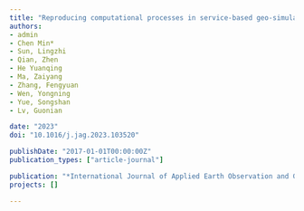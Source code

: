 ```yaml
---
title: "Reproducing computational processes in service-based geo-simulation experiments"
authors:
- admin
- Chen Min*
- Sun, Lingzhi
- Qian, Zhen
- He Yuanqing
- Ma, Zaiyang
- Zhang, Fengyuan
- Wen, Yongning
- Yue, Songshan
- Lv, Guonian

date: "2023"
doi: "10.1016/j.jag.2023.103520"

publishDate: "2017-01-01T00:00:00Z"
publication_types: ["article-journal"]

publication: "*International Journal of Applied Earth Observation and Geoinformation.* 124 (2023) 103520"
projects: []

---
```

